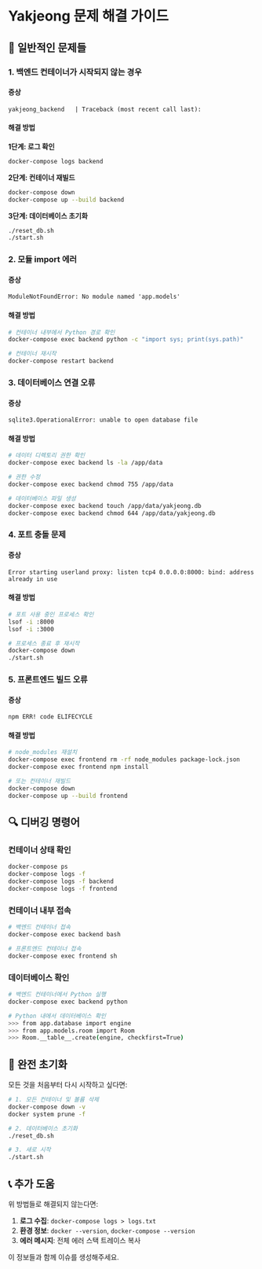 # Yakjeong 문제 해결 가이드

## 🔧 일반적인 문제들

### 1. 백엔드 컨테이너가 시작되지 않는 경우

#### 증상
```
yakjeong_backend   | Traceback (most recent call last):
```

#### 해결 방법

**1단계: 로그 확인**
```bash
docker-compose logs backend
```

**2단계: 컨테이너 재빌드**
```bash
docker-compose down
docker-compose up --build backend
```

**3단계: 데이터베이스 초기화**
```bash
./reset_db.sh
./start.sh
```

### 2. 모듈 import 에러

#### 증상
```
ModuleNotFoundError: No module named 'app.models'
```

#### 해결 방법
```bash
# 컨테이너 내부에서 Python 경로 확인
docker-compose exec backend python -c "import sys; print(sys.path)"

# 컨테이너 재시작
docker-compose restart backend
```

### 3. 데이터베이스 연결 오류

#### 증상
```
sqlite3.OperationalError: unable to open database file
```

#### 해결 방법
```bash
# 데이터 디렉토리 권한 확인
docker-compose exec backend ls -la /app/data

# 권한 수정
docker-compose exec backend chmod 755 /app/data

# 데이터베이스 파일 생성
docker-compose exec backend touch /app/data/yakjeong.db
docker-compose exec backend chmod 644 /app/data/yakjeong.db
```

### 4. 포트 충돌 문제

#### 증상
```
Error starting userland proxy: listen tcp4 0.0.0.0:8000: bind: address already in use
```

#### 해결 방법
```bash
# 포트 사용 중인 프로세스 확인
lsof -i :8000
lsof -i :3000

# 프로세스 종료 후 재시작
docker-compose down
./start.sh
```

### 5. 프론트엔드 빌드 오류

#### 증상
```
npm ERR! code ELIFECYCLE
```

#### 해결 방법
```bash
# node_modules 재설치
docker-compose exec frontend rm -rf node_modules package-lock.json
docker-compose exec frontend npm install

# 또는 컨테이너 재빌드
docker-compose down
docker-compose up --build frontend
```

## 🔍 디버깅 명령어

### 컨테이너 상태 확인
```bash
docker-compose ps
docker-compose logs -f
docker-compose logs -f backend
docker-compose logs -f frontend
```

### 컨테이너 내부 접속
```bash
# 백엔드 컨테이너 접속
docker-compose exec backend bash

# 프론트엔드 컨테이너 접속
docker-compose exec frontend sh
```

### 데이터베이스 확인
```bash
# 백엔드 컨테이너에서 Python 실행
docker-compose exec backend python

# Python 내에서 데이터베이스 확인
>>> from app.database import engine
>>> from app.models.room import Room
>>> Room.__table__.create(engine, checkfirst=True)
```

## 🚨 완전 초기화

모든 것을 처음부터 다시 시작하고 싶다면:

```bash
# 1. 모든 컨테이너 및 볼륨 삭제
docker-compose down -v
docker system prune -f

# 2. 데이터베이스 초기화
./reset_db.sh

# 3. 새로 시작
./start.sh
```

## 📞 추가 도움

위 방법들로 해결되지 않는다면:

1. **로그 수집**: `docker-compose logs > logs.txt`
2. **환경 정보**: `docker --version`, `docker-compose --version`
3. **에러 메시지**: 전체 에러 스택 트레이스 복사

이 정보들과 함께 이슈를 생성해주세요.
